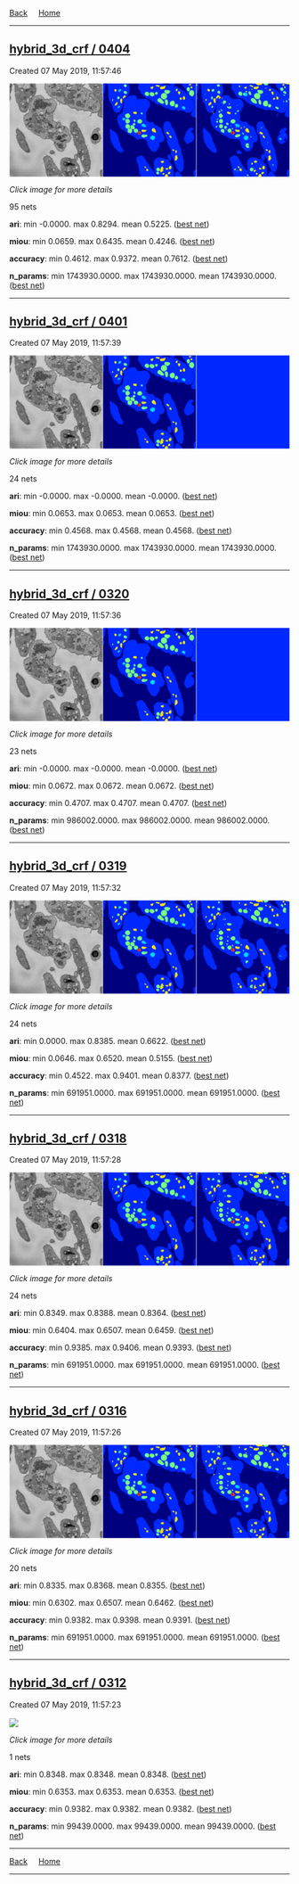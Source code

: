 
[Back](..)&nbsp;&nbsp;&nbsp;&nbsp;&nbsp;[Home](https://leapmanlab.github.io/snapshots)

---

<div class="summary"><a href="0404"><h2>hybrid_3d_crf / 0404</h2></a><p>Created 07 May 2019, 11:57:46
</p><a href="0404"><img src="0404/9/3/media/summary.png" align="center"></a><p><i>Click image for more details</i>
</p></div>

95 nets

**ari**: min -0.0000. max 0.8294. mean 0.5225.  ([best net](0404/2/1))

**miou**: min 0.0659. max 0.6435. mean 0.4246.  ([best net](0404/9/3))

**accuracy**: min 0.4612. max 0.9372. mean 0.7612.  ([best net](0404/2/1))

**n_params**: min 1743930.0000. max 1743930.0000. mean 1743930.0000.  ([best net](0404/0/0))

---

<div class="summary"><a href="0401"><h2>hybrid_3d_crf / 0401</h2></a><p>Created 07 May 2019, 11:57:39
</p><a href="0401"><img src="0401/0/22/media/summary.png" align="center"></a><p><i>Click image for more details</i>
</p></div>

24 nets

**ari**: min -0.0000. max -0.0000. mean -0.0000.  ([best net](0401/0/22))

**miou**: min 0.0653. max 0.0653. mean 0.0653.  ([best net](0401/0/22))

**accuracy**: min 0.4568. max 0.4568. mean 0.4568.  ([best net](0401/0/22))

**n_params**: min 1743930.0000. max 1743930.0000. mean 1743930.0000.  ([best net](0401/0/22))

---

<div class="summary"><a href="0320"><h2>hybrid_3d_crf / 0320</h2></a><p>Created 07 May 2019, 11:57:36
</p><a href="0320"><img src="0320/0/17/media/summary.png" align="center"></a><p><i>Click image for more details</i>
</p></div>

23 nets

**ari**: min -0.0000. max -0.0000. mean -0.0000.  ([best net](0320/0/21))

**miou**: min 0.0672. max 0.0672. mean 0.0672.  ([best net](0320/0/17))

**accuracy**: min 0.4707. max 0.4707. mean 0.4707.  ([best net](0320/0/21))

**n_params**: min 986002.0000. max 986002.0000. mean 986002.0000.  ([best net](0320/0/21))

---

<div class="summary"><a href="0319"><h2>hybrid_3d_crf / 0319</h2></a><p>Created 07 May 2019, 11:57:32
</p><a href="0319"><img src="0319/0/7/media/summary.png" align="center"></a><p><i>Click image for more details</i>
</p></div>

24 nets

**ari**: min 0.0000. max 0.8385. mean 0.6622.  ([best net](0319/0/8))

**miou**: min 0.0646. max 0.6520. mean 0.5155.  ([best net](0319/0/7))

**accuracy**: min 0.4522. max 0.9401. mean 0.8377.  ([best net](0319/0/7))

**n_params**: min 691951.0000. max 691951.0000. mean 691951.0000.  ([best net](0319/0/23))

---

<div class="summary"><a href="0318"><h2>hybrid_3d_crf / 0318</h2></a><p>Created 07 May 2019, 11:57:28
</p><a href="0318"><img src="0318/0/19/media/summary.png" align="center"></a><p><i>Click image for more details</i>
</p></div>

24 nets

**ari**: min 0.8349. max 0.8388. mean 0.8364.  ([best net](0318/0/17))

**miou**: min 0.6404. max 0.6507. mean 0.6459.  ([best net](0318/0/19))

**accuracy**: min 0.9385. max 0.9406. mean 0.9393.  ([best net](0318/0/17))

**n_params**: min 691951.0000. max 691951.0000. mean 691951.0000.  ([best net](0318/0/14))

---

<div class="summary"><a href="0316"><h2>hybrid_3d_crf / 0316</h2></a><p>Created 07 May 2019, 11:57:26
</p><a href="0316"><img src="0316/0/2/media/summary.png" align="center"></a><p><i>Click image for more details</i>
</p></div>

20 nets

**ari**: min 0.8335. max 0.8368. mean 0.8355.  ([best net](0316/0/8))

**miou**: min 0.6302. max 0.6507. mean 0.6462.  ([best net](0316/0/2))

**accuracy**: min 0.9382. max 0.9398. mean 0.9391.  ([best net](0316/0/8))

**n_params**: min 691951.0000. max 691951.0000. mean 691951.0000.  ([best net](0316/0/2))

---

<div class="summary"><a href="0312"><h2>hybrid_3d_crf / 0312</h2></a><p>Created 07 May 2019, 11:57:23
</p><a href="0312"><img src="0312/1/media/summary.png" align="center"></a><p><i>Click image for more details</i>
</p></div>

1 nets

**ari**: min 0.8348. max 0.8348. mean 0.8348.  ([best net](0312/1))

**miou**: min 0.6353. max 0.6353. mean 0.6353.  ([best net](0312/1))

**accuracy**: min 0.9382. max 0.9382. mean 0.9382.  ([best net](0312/1))

**n_params**: min 99439.0000. max 99439.0000. mean 99439.0000.  ([best net](0312/1))

---

[Back](..)&nbsp;&nbsp;&nbsp;&nbsp;&nbsp;[Home](https://leapmanlab.github.io/snapshots)

---